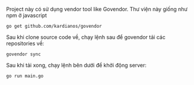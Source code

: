 Project này có sử dụng vendor tool like Govendor. Thư viện này giống như npm ở javascript

`go get github.com/kardianos/govendor`

Sau khi clone source code về, chạy lệnh sau để govendor tải các repositories về:

`govendor sync`

Sau khi tải xong, chạy lệnh bên dưới để khởi động server:

`go run main.go`